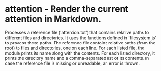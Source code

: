 # attention - Render the current attention in Markdown.

Processes a reference file ('attention.txt') that contains relative paths to different files and directories.
It uses the functions defined in 'filesystem.js' to process these paths.
The reference file contains relative paths (from the root) to files and directories, one on each line.
For each listed file, the module prints its name along with the contents. For each listed directory, 
it prints the directory name and a comma-separated list of its contents.
In case the reference file is missing or unreadable, an error is thrown.
